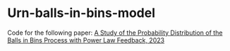 # Urn-balls-in-bins-model
Code for the following paper: <a href="https://arxiv.org/abs/2308.10734" target="_blank">A Study of the Probability Distribution of the Balls in Bins Process with Power Law Feedback, 2023</a>
